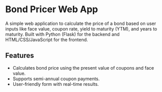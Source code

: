 # Bond Pricer Web App

A simple web application to calculate the price of a bond based on user inputs like face value, coupon rate, yield to maturity (YTM), and years to maturity. Built with Python (Flask) for the backend and HTML/CSS/JavaScript for the frontend.

## Features
- Calculates bond price using the present value of coupons and face value.
- Supports semi-annual coupon payments.
- User-friendly form with real-time results.
